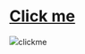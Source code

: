 # <a href="javascript:alert('XSS Attack!');">Click me</a>
<img src=https://in.pinterest.com/pin/932245191599758496/>clickme</a>
